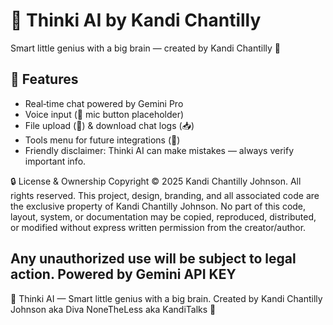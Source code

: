 # 🧠 Thinki AI by Kandi Chantilly

Smart little genius with a big brain — created by Kandi Chantilly 💖

## 🚀 Features
- Real‑time chat powered by Gemini Pro
- Voice input (🎤 mic button placeholder)
- File upload (📎) & download chat logs (📥)
- Tools menu for future integrations (🧰)
- Friendly disclaimer: Thinki AI can make mistakes — always verify important info.
  
🔒 License & Ownership Copyright © 2025 Kandi Chantilly Johnson. All rights reserved. This project, design, branding, and all associated code are the exclusive property of Kandi Chantilly Johnson. No part of this code, layout, system, or documentation may be copied, reproduced, distributed, or modified without express written permission from the creator/author.

Any unauthorized use will be subject to legal action.
Powered by Gemini API KEY
---

🧠 Thinki AI — Smart little genius with a big brain. Created by Kandi Chantilly Johnson aka Diva NoneTheLess aka KandiTalks 💖
